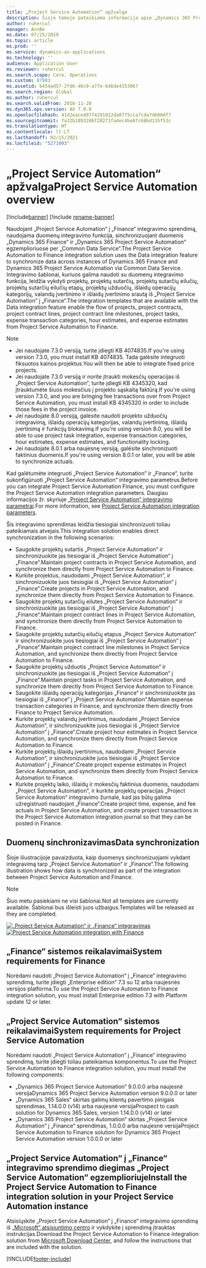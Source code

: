 ```yaml
---
title: „Project Service Automation“ apžvalga
description: Šioje temoje pateikiama informacija apie „Dynamics 365 Project Service Automation“ į „Dynamics 365 Finance“ integravimo sprendimą.
author: ruhercul
manager: AnnBe
ms.date: 07/25/2019
ms.topic: article
ms.prod: ''
ms.service: dynamics-ax-applications
ms.technology: ''
audience: Application User
ms.reviewer: ruhercul
ms.search.scope: Core, Operations
ms.custom: 87983
ms.assetid: b454ad57-2fd6-46c9-a77e-646de4153067
ms.search.region: Global
ms.author: ruhercul
ms.search.validFrom: 2016-11-28
ms.dyn365.ops.version: AX 7.0.0
ms.openlocfilehash: 41d2eace497f4291022da0775cca7cda7d600df7
ms.sourcegitcommit: fa32b1893286f20271fa4ec4be8fc68bd135f53c
ms.translationtype: HT
ms.contentlocale: lt-LT
ms.lasthandoff: 02/15/2021
ms.locfileid: "5271093"
---
```

# <a name="project-service-automation-overview"></a><span data-ttu-id="27723-103">„Project Service Automation“ apžvalga</span><span class="sxs-lookup"><span data-stu-id="27723-103">Project Service Automation overview</span></span>

[!include[banner](../includes/banner.md)]
[!include [rename-banner](~/includes/cc-data-platform-banner.md)]

<span data-ttu-id="27723-104">Naudojant „Project Service Automation“ į „Finance“ integravimo sprendimą, naudojama duomenų integravimo funkcija, sinchronizuojant duomenis „Dynamics 365 Finance“ ir „Dynamics 365 Project Service Automation“ egzemplioriuose per „Common Data Service“.</span><span class="sxs-lookup"><span data-stu-id="27723-104">The Project Service Automation to Finance integration solution uses the Data integration feature to synchronize data across instances of Dynamics 365 Finance and Dynamics 365 Project Service Automation via Common Data Service.</span></span> <span data-ttu-id="27723-105">Integravimo šablonai, kuriuos galima naudoti su duomenų integravimo funkcija, leidžia vykdyti projektų, projektų sutarčių, projektų sutarčių eilučių, projektų sutarčių eilučių etapų, projektų užduočių, išlaidų operacijų kategorijų, valandų įvertinimo ir išlaidų įvertinimo srautą iš „Project Service Automation“ į „Finance“.</span><span class="sxs-lookup"><span data-stu-id="27723-105">The integration templates that are available with the Data integration feature enable the flow of projects, project contracts, project contract lines, project contract line milestones, project tasks, expense transaction categories, hour estimates, and expense estimates from Project Service Automation to Finance.</span></span>

> [!NOTE]
> - <span data-ttu-id="27723-106">Jei naudojate 7.3.0 versiją, turite įdiegti KB 4074835.</span><span class="sxs-lookup"><span data-stu-id="27723-106">If you're using version 7.3.0, you must install KB 4074835.</span></span> <span data-ttu-id="27723-107">Tada galėsite integruoti fiksuotos kainos projektus.</span><span class="sxs-lookup"><span data-stu-id="27723-107">You will then be able to integrate fixed price projects.</span></span>
> - <span data-ttu-id="27723-108">Jei naudojate 7.3.0 versiją ir norite įtraukti mokesčių operacijas iš „Project Service Automation“, turite įdiegti KB 4345320, kad įtrauktumėte šiuos mokesčius į projekto sąskaitą faktūrą.</span><span class="sxs-lookup"><span data-stu-id="27723-108">If you're using version 7.3.0, and you are bringing fee transactions over from Project Service Automation, you must install KB 4345320 in order to include those fees in the project invoice.</span></span>
> - <span data-ttu-id="27723-109">Jei naudojate 8.0 versiją, galėsite naudoti projekto užduočių integravimą, išlaidų operacijų kategorijas, valandų įvertinimą, išlaidų įvertinimą ir funkcijų blokavimą.</span><span class="sxs-lookup"><span data-stu-id="27723-109">If you're using version 8.0, you will be able to use project task integration, expense transaction categories, hour estimates, expense estimates, and functionality locking.</span></span>
> - <span data-ttu-id="27723-110">Jei naudojate 8.0.1 arba naujesnę versiją, galėsite sinchronizuoti faktinius duomenis.</span><span class="sxs-lookup"><span data-stu-id="27723-110">If you're using version 8.0.1 or later, you will be able to synchronize actuals.</span></span>

<span data-ttu-id="27723-111">Kad galėtumėte integruoti „Project Service Automation“ ir „Finance“, turite sukonfigūruoti „Project Service Automation“ integravimo parametrus.</span><span class="sxs-lookup"><span data-stu-id="27723-111">Before you can integrate Project Service Automation Finance, you must configure the Project Service Automation integration parameters.</span></span> <span data-ttu-id="27723-112">Daugiau informacijos žr. skyriuje [„Project Service Automation“ integravimo parametrai](PSA-parameters.md).</span><span class="sxs-lookup"><span data-stu-id="27723-112">For more information, see [Project Service Automation integration parameters](PSA-parameters.md).</span></span>

<span data-ttu-id="27723-113">Šis integravimo sprendimas leidžia tiesiogiai sinchronizuoti toliau pateikiamais atvejais.</span><span class="sxs-lookup"><span data-stu-id="27723-113">This integration solution enables direct synchronization in the following scenarios:</span></span>

- <span data-ttu-id="27723-114">Saugokite projektų sutartis „Project Service Automation“ ir sinchronizuokite jas tiesiogiai iš „Project Service Automation“ į „Finance“.</span><span class="sxs-lookup"><span data-stu-id="27723-114">Maintain project contracts in Project Service Automation, and synchronize them directly from Project Service Automation to Finance.</span></span>
- <span data-ttu-id="27723-115">Kurkite projektus, naudodami „Project Service Automation“, ir sinchronizuokite juos tiesiogiai iš „Project Service Automation“ į „Finance“.</span><span class="sxs-lookup"><span data-stu-id="27723-115">Create projects in Project Service Automation, and synchronize them directly from Project Service Automation to Finance.</span></span>
- <span data-ttu-id="27723-116">Saugokite projektų sutarčių eilutes „Project Service Automation“ ir sinchronizuokite jas tiesiogiai iš „Project Service Automation“ į „Finance“.</span><span class="sxs-lookup"><span data-stu-id="27723-116">Maintain project contract lines in Project Service Automation, and synchronize them directly from Project Service Automation to Finance.</span></span>
- <span data-ttu-id="27723-117">Saugokite projektų sutarčių eilučių etapus „Project Service Automation“ ir sinchronizuokite juos tiesiogiai iš „Project Service Automation“ į „Finance“.</span><span class="sxs-lookup"><span data-stu-id="27723-117">Maintain project contract line milestones in Project Service Automation, and synchronize them directly from Project Service Automation to Finance.</span></span>
- <span data-ttu-id="27723-118">Saugokite projektų užduotis „Project Service Automation“ ir sinchronizuokite jas tiesiogiai iš „Project Service Automation“ į „Finance“.</span><span class="sxs-lookup"><span data-stu-id="27723-118">Maintain project tasks in Project Service Automation, and synchronize them directly from Project Service Automation to Finance.</span></span>
- <span data-ttu-id="27723-119">Saugokite išlaidų operacijų kategorijas „Finance“ ir sinchronizuokite jas tiesiogiai iš „Finance“ į „Project Service Automation“.</span><span class="sxs-lookup"><span data-stu-id="27723-119">Maintain expense transaction categories in Finance, and synchronize them directly from Finance to Project Service Automation.</span></span>
- <span data-ttu-id="27723-120">Kurkite projektų valandų įvertinimus, naudodami „Project Service Automation“, ir sinchronizuokite juos tiesiogiai iš „Project Service Automation“ į „Finance“.</span><span class="sxs-lookup"><span data-stu-id="27723-120">Create project hour estimates in Project Service Automation, and synchronize them directly from Project Service Automation to Finance.</span></span>
- <span data-ttu-id="27723-121">Kurkite projektų išlaidų įvertinimus, naudodami „Project Service Automation“, ir sinchronizuokite juos tiesiogiai iš „Project Service Automation“ į „Finance“.</span><span class="sxs-lookup"><span data-stu-id="27723-121">Create project expense estimates in Project Service Automation, and synchronize them directly from Project Service Automation to Finance.</span></span>
- <span data-ttu-id="27723-122">Kurkite projektų laiko, išlaidų ir mokesčių faktinius duomenis, naudodami „Project Service Automation“, ir kurkite projektų operacijas „Project Service Automation“ integravimo žurnale, kad jas būtų galima užregistruoti naudojant „Finance“.</span><span class="sxs-lookup"><span data-stu-id="27723-122">Create project time, expense, and fee actuals in Project Service Automation, and create project transactions in the Project Service Automation integration journal so that they can be posted in Finance.</span></span>

## <a name="data-synchronization"></a><span data-ttu-id="27723-123">Duomenų sinchronizavimas</span><span class="sxs-lookup"><span data-stu-id="27723-123">Data synchronization</span></span>

<span data-ttu-id="27723-124">Šioje iliustracijoje pavaizduota, kaip duomenys sinchronizuojami vykdant integravimą tarp „Project Service Automation“ ir „Finance“.</span><span class="sxs-lookup"><span data-stu-id="27723-124">The following illustration shows how data is synchronized as part of the integration between Project Service Automation and Finance.</span></span>

> [!NOTE]
> <span data-ttu-id="27723-125">Šiuo metu pasiekiami ne visi šablonai.</span><span class="sxs-lookup"><span data-stu-id="27723-125">Not all templates are currently available.</span></span> <span data-ttu-id="27723-126">Šablonai bus išleisti juos užbaigus.</span><span class="sxs-lookup"><span data-stu-id="27723-126">Templates will be released as they are completed.</span></span>

<span data-ttu-id="27723-127">[![„Project Service Automation“ ir „Finance“ integravimas](./media/PSA-integration.png)](./media/PSA-integration.png)</span><span class="sxs-lookup"><span data-stu-id="27723-127">[![Project Service Automation integration with Finance](./media/PSA-integration.png)](./media/PSA-integration.png)</span></span>

## <a name="system-requirements-for-finance"></a><span data-ttu-id="27723-128">„Finance“ sistemos reikalavimai</span><span class="sxs-lookup"><span data-stu-id="27723-128">System requirements for Finance</span></span>

<span data-ttu-id="27723-129">Norėdami naudoti „Project Service Automation“ į „Finance“ integravimo sprendimą, turite įdiegti „Enterprise edition“ 7.3 su 12 arba naujesnės versijos platforma.</span><span class="sxs-lookup"><span data-stu-id="27723-129">To use the Project Service Automation to Finance integration solution, you must install Enterprise edition 7.3 with Platform update 12 or later.</span></span>

## <a name="system-requirements-for-project-service-automation"></a><span data-ttu-id="27723-130">„Project Service Automation“ sistemos reikalavimai</span><span class="sxs-lookup"><span data-stu-id="27723-130">System requirements for Project Service Automation</span></span>

<span data-ttu-id="27723-131">Norėdami naudoti „Project Service Automation“ į „Finance“ integravimo sprendimą, turite įdiegti toliau pateikiamus komponentus.</span><span class="sxs-lookup"><span data-stu-id="27723-131">To use the Project Service Automation to Finance integration solution, you must install the following components:</span></span>

- <span data-ttu-id="27723-132">„Dynamics 365 Project Service Automation“ 9.0.0.0 arba naujesnė versija</span><span class="sxs-lookup"><span data-stu-id="27723-132">Dynamics 365 Project Service Automation version 9.0.0.0 or later</span></span>
- <span data-ttu-id="27723-133">„Dynamics 365 Sales“ skirtas galimų klientų pavertimo pinigais sprendimas, 1.14.0.0 (v14) arba naujesnė versija</span><span class="sxs-lookup"><span data-stu-id="27723-133">Prospect to cash solution for Dynamics 365 Sales, version 1.14.0.0 (v14) or later</span></span>
- <span data-ttu-id="27723-134">„Dynamics 365 Project Service Automation“ skirtas „Project Service Automation“ į „Finance“ sprendimas, 1.0.0.0 arba naujesnė versija</span><span class="sxs-lookup"><span data-stu-id="27723-134">Project Service Automation to Finance solution for Dynamics 365 Project Service Automation version 1.0.0.0 or later</span></span>

## <a name="install-the-project-service-automation-to-finance-integration-solution-in-your-project-service-automation-instance"></a><span data-ttu-id="27723-135">„Project Service Automation“ į „Finance“ integravimo sprendimo diegimas „Project Service Automation“ egzemplioriuje</span><span class="sxs-lookup"><span data-stu-id="27723-135">Install the Project Service Automation to Finance integration solution in your Project Service Automation instance</span></span>

<span data-ttu-id="27723-136">Atsisiųskite „Project Service Automation“ į „Finance“ integravimo sprendimą iš [„Microsoft“ atsisiuntimo centro](https://www.microsoft.com/download/details.aspx?id=57016) ir vykdykite į sprendimą įtrauktas instrukcijas.</span><span class="sxs-lookup"><span data-stu-id="27723-136">Download the Project Service Automation to Finance integration solution from [Microsoft Download Center](https://www.microsoft.com/download/details.aspx?id=57016), and follow the instructions that are included with the solution.</span></span>


[!INCLUDE[footer-include](../includes/footer-banner.md)]